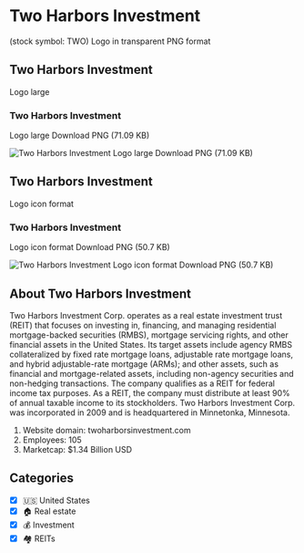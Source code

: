 # Two Harbors Investment
 (stock symbol: TWO) Logo in transparent PNG format

## Two Harbors Investment
 Logo large

### Two Harbors Investment
 Logo large Download PNG (71.09 KB)

![Two Harbors Investment
 Logo large Download PNG (71.09 KB)](/img/orig/TWO_BIG-97996726.png)

## Two Harbors Investment
 Logo icon format

### Two Harbors Investment
 Logo icon format Download PNG (50.7 KB)

![Two Harbors Investment
 Logo icon format Download PNG (50.7 KB)](/img/orig/TWO-f86ba12e.png)

## About Two Harbors Investment


Two Harbors Investment Corp. operates as a real estate investment trust (REIT) that focuses on investing in, financing, and managing residential mortgage-backed securities (RMBS), mortgage servicing rights, and other financial assets in the United States. Its target assets include agency RMBS collateralized by fixed rate mortgage loans, adjustable rate mortgage loans, and hybrid adjustable-rate mortgage (ARMs); and other assets, such as financial and mortgage-related assets, including non-agency securities and non-hedging transactions. The company qualifies as a REIT for federal income tax purposes. As a REIT, the company must distribute at least 90% of annual taxable income to its stockholders. Two Harbors Investment Corp. was incorporated in 2009 and is headquartered in Minnetonka, Minnesota.

1. Website domain: twoharborsinvestment.com
2. Employees: 105
3. Marketcap: $1.34 Billion USD


## Categories
- [x] 🇺🇸 United States
- [x] 🏠 Real estate
- [x] 💰 Investment
- [x] 🏘️ REITs
